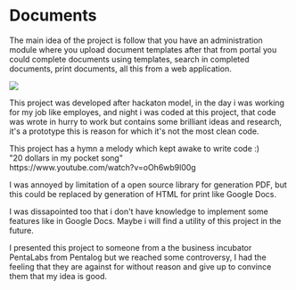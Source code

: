Documents
=========
<p>
The main idea of the project is follow that you have an administration module where you upload document templates after that from portal you could complete documents using templates, search in completed documents, print documents, all this from a web application.
</p>
<img src="http://i.imgur.com/QXdXWhf.png?1">
<p>
This project was developed after hackaton model, in the day i was working for my job like employes, and night i was coded at this project, that code was wrote in hurry to work but contains some brilliant ideas and research, it's a prototype this is reason for which it's not the most clean code.
</p>
<p>
This project has a hymn a melody which kept awake to write code :)<br/>
"20 dollars in my pocket song"<br/>
https://www.youtube.com/watch?v=oOh6wb9l00g<br/>
</p>
<p>
I was annoyed by limitation of a open source library for generation PDF, but this could be replaced by generation of HTML for print like Google Docs.
</p>
<p>
<p>
I was dissapointed too that i don't have knowledge to implement some features like in Google Docs. Maybe i will find a utility of this project in the future. 
</p>
<p>
I presented this project to someone from a the business incubator PentaLabs from Pentalog but we reached some controversy, I had the feeling that they are against for without reason and give up to convince them that my idea is good.
</p>
